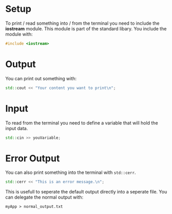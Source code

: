 # Setup

To print / read something into / from the terminal you need to include the 
**iostream** module. This module is part of the standard libary. You include
the module with:

```cpp
#include <iostream>
```

# Output

You can print out something with:

```cpp
std::cout << "Your content you want to print\n";
```

# Input

To read from the terminal you need to define a variable that will hold the 
input data.

```cpp
std::cin >> youVariable;
```

# Error Output

You can also print something into the terminal with `std::cerr`. 

```cpp
std::cerr << "This is an error message.\n";
```

This is usefull to seperate the default output directly into a seperate file.
You can delegate the normal output with:

```
myApp > normal_output.txt
```

